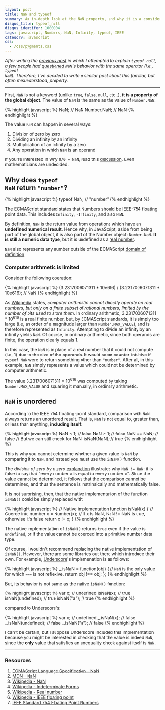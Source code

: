 ```yaml
---
layout: post
title: NaN and typeof
summary: An in-depth look at the NaN property, and why it is a considered a number type.
disqus_title: typeof_null
disqus_identifer: 1000104
tags: javascript, Numbers, NaN, Infinity, typeof, IEEE
category: javascript
css:
  - /css/pygments.css
---
```


*After writing the [previous post]({{page.previous.url}}) in which I attempted to explain <code>typeof null</code>, a few people had [questioned](http://news.ycombinator.com/item?id=4144679) <code>NaN</code>'s behavior with the same operator (i.e., <code>typeof NaN</code>).  Therefore, I've decided to write a similar post about this familiar, but often misunderstood, property.*

---

First, <code>NaN</code> is not a keyword (unlike <code>true</code>, <code>false</code>, <code>null</code>, etc..), **it is a property of the global object**.  The value of <code>NaN</code> is the same as the value of <code>Number.NaN</code>:

{% highlight javascript %}
NaN; // NaN
Number.NaN; // NaN
{% endhighlight %}

The value <code>NaN</code> can happen in several ways:

1. Division of zero by zero
2. Dividing an infinity by an infinity
3. Multiplication of an infinity by a zero
4. Any operation in which <code>NaN</code> is an operand

<aside>
  If you're interested in why <code>0/0 = NaN</code>, read this <a href="http://www.newton.dep.anl.gov/askasci/math99/math99259.htm" target="_blank">discussion</a>.  Even mathematicians are undecided.
</aside>

## Why does <code>typeof NaN</code> return <code>"number"</code>?

{% highlight javascript %}
typeof NaN; // "number"
{% endhighlight %}

The ECMAScript standard states that Numbers should be IEEE-754 floating point data. This includes <code>Infinity</code>, <code>-Infinity</code>, and also <code>NaN</code>.

By definition, <code>NaN</code> is the return value from operations which have an **undefined numerical result**.  Hence why, in JavaScript, aside from being part of the global object, it is also part of the Number object: <code>Number.NaN</code>. **It is still a numeric data type**, but it is undefined as a [real number](http://en.wikipedia.org/wiki/Real_number).

<aside>
  <code>NaN</code> also represents any number outside of the ECMAScript <a href="http://bclary.com/2004/11/07/#a-8.5" target="_blank">domain of definition</a>
</aside>

### Computer arithmetic is limited

Consider the following operation:

{% highlight javascript %}
(3.2317006071311 * 10e616) / (3.2317006071311 * 10e616); // NaN
{% endhighlight %}

As <a href="http://en.wikipedia.org/wiki/Real_number" target="_blank">Wikipedia</a> states, *computer arithmetic cannot directly operate on real numbers, but only on a finite subset of rational numbers, limited by the number of bits used to store them*.  In ordinary arithmetic, 3.2317006071311 * 10<sup>616</sup> is a real finite number, but, by ECMAScript standards, it is simply too large (i.e, an order of a magnitude larger than <code>Number.MAX_VALUE</code>), and is therefore represented as <code>Infinity</code>.  Attempting to divide an infinity by an infinity yields <code>NaN</code>.  Of course, in ordinary arithmetic, since both operands are finite, the operation clearly equals 1.

In this case, the <code>NaN</code> is in place of a real number that it could not compute (i.e, 1) due to the size of the operands.  It would seem counter-intuitive if <code>typeof NaN</code> were to return something other than <code>"number"</code>.  After all, in this example, <code>NaN</code> simply represents a value which could not be determined by computer arithmetic.

<aside>
  The value 3.2317006071311 * 10<sup>616</sup> was computed by taking <code>Number.MAX_VALUE</code> and squaring it manually, in ordinary arithmetic.
</aside>

## <code>NaN</code> is unordered

According to the IEEE 754 floating-point standard, comparison with <code>NaN</code> always returns an unordered result.  That is, <code>NaN</code> is not equal to, greater than, or less than anything, **including itself**:

{% highlight javascript %}
NaN < 1;    // false
NaN > 1;    // false
NaN == NaN; // false
// But we can still check for NaN:
isNaN(NaN); // true
{% endhighlight %}

This is why you cannot determine whether a given value is <code>NaN</code> by comparing it to <code>NaN</code>, and instead you must use the <code>isNaN()</code> function.

<aside>
  The <em>division of zero by a zero</em> <a href="http://www.newton.dep.anl.gov/askasci/math99/math99259.htm" target="_blank">explanation</a> illustrates why <code>NaN != NaN</code>: it is false to say that "every number <em>x</em> is equal to every number <em>x</em>".  Since the value cannot be determined, it follows that the comparison cannot be determined, and thus the sentence is instrinsically and mathematically false.
</aside>

It is not surprising, then, that the native implementation of the function <code>isNaN()</code> could be simply replaced with:

{% highlight javascript %}
// Native implementation
function isNaN(x) {
  // Coerce into number
  x = Number(x);
  // if x is NaN, NaN != NaN is true, otherwise it's false
  return x != x;
}
{% endhighlight %}

<aside>
  The native implementation of <code>isNaN()</code> returns <code>true</code> even if the value is <code>undefined</code>, or if the value cannot be coerced into a primitive number data type.
</aside>

Of course, I wouldn't recommend replacing the native implementation of <code>isNaN()</code>.  However, there are some libraries out there which introduce their own. For example, <a href="http://underscorejs.org/" target="blank">Underscore</a>'s implemenation is as follows:

{% highlight javascript %}
_.isNaN = function(obj) {
  // `NaN` is the only value for which `===` is not reflexive.
  return obj !== obj;
};
{% endhighlight %}

But, its behavior is not same as the native <code>isNaN()</code> function:

{% highlight javascript %}
var x; 	          // undefined
isNaN(x);         // true
isNaN(undefined); // true
isNaN("a");       // true
{% endhighlight %}

compared to Underscore's:

{% highlight javascript %}
var x; 	            // undefined
_.isNaN(x);         // false
_.isNaN(undefined); // false
_.isNaN("a");       // false
{% endhighlight %}

I can't be certain, but I suppose Underscore included this implementation because you might be interested in checking that the value is indeed <code>NaN</code>, since the **only** value that satisfies an unequality check against itself is <code>NaN</code>.

---

### Resources

1. [ECMAScript Language Specification - NaN](http://bclary.com/2004/11/07/#a-4.3.23)
2. [MDN - NaN](https://developer.mozilla.org/en/JavaScript/Reference/Global_Objects/NaN)
3. [Wikipedia - NaN](http://en.wikipedia.org/wiki/NaN)
4. [Wikipedia - Indeterminate Forms](http://en.wikipedia.org/wiki/Indeterminate_form)
5. [Wikipedia - Real number](http://en.wikipedia.org/wiki/Real_number)
6. [Wikipedia - IEEE floating point](http://en.wikipedia.org/wiki/IEEE_754-2008)
7. [IEEE Standard 754 Floating Point Numbers](http://steve.hollasch.net/cgindex/coding/ieeefloat.html)